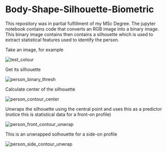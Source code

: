 # Body-Shape-Silhouette-Biometric
This repository was in partial fulfillment of my MSc Degree. The jupyter notebook contains code that converts an RGB image into a binary image. This binary image contains then contains a silhouette which is used to extract statistical features used to identify the person.

Take an image, for example

![test_colour](https://github.com/jspooons/Body-Shape-Silhouette-Biometric/assets/25199093/2e501ea6-05b9-4a0d-9a47-92c7ae6e9cbd)

Get its silhouette

![person_binary_thresh](https://github.com/jspooons/Body-Shape-Silhouette-Biometric/assets/25199093/b24bff8b-04d6-4c1b-ae0b-845bc2d8555d)

Calculate center of the silhouette

![person_contour_center](https://github.com/jspooons/Body-Shape-Silhouette-Biometric/assets/25199093/9dcd31bd-3baf-45cf-a74c-84f0c42e9b81)

Unwraps the silhouette using the central point and uses this as a predictor (notice this is statistical data for a front-on profile)

![person_front_contour_unwrap](https://github.com/jspooons/Body-Shape-Silhouette-Biometric/assets/25199093/a8009873-6fb0-4fa6-bd7b-d459f8530ba6)

This is an unwrapped solhouette for a side-on profile

![person_side_contour_unwrap](https://github.com/jspooons/Body-Shape-Silhouette-Biometric/assets/25199093/b1c38379-5af3-4516-b1ae-9ff9ce301c81)
